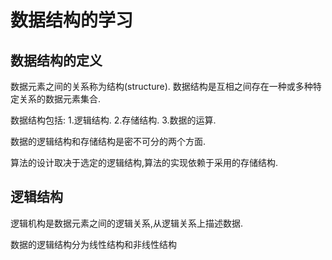 # 数据结构的学习 #

## 数据结构的定义 

数据元素之间的关系称为结构(structure).
数据结构是互相之间存在一种或多种特定关系的数据元素集合.

数据结构包括:
1.逻辑结构.
2.存储结构.
3.数据的运算.

数据的逻辑结构和存储结构是密不可分的两个方面.

算法的设计取决于选定的逻辑结构,算法的实现依赖于采用的存储结构.

## 逻辑结构 ##

逻辑机构是数据元素之间的逻辑关系,从逻辑关系上描述数据.

数据的逻辑结构分为线性结构和非线性结构
